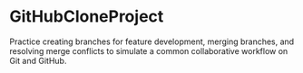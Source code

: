 # GitHubCloneProject
Practice creating branches for feature development, merging branches, and resolving merge conflicts to simulate a common collaborative workflow on Git and GitHub.
